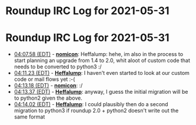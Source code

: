 # Roundup IRC Log for 2021-05-31 #
# Roundup IRC Log for 2021-05-31
* <a href="#04:07.58" id="04:07.58">04:07.58 (EDT)</a> - __[nomicon](https://github.com/nomicon)__: Heffalump: hehe, im also in the process to start planning an upgrade from 1.4 to 2.0, whit aloot of custom code that needs to be converted to python3 :/
* <a href="#04:11.23" id="04:11.23">04:11.23 (EDT)</a> - __[Heffalump](https://github.com/Heffalump)__: I haven't even started to look at our custom code or mail flows yet :-(
* <a href="#04:13.18" id="04:13.18">04:13.18 (EDT)</a> - __[nomicon](https://github.com/nomicon)__: :/
* <a href="#04:13.37" id="04:13.37">04:13.37 (EDT)</a> - __[Heffalump](https://github.com/Heffalump)__: anyway, I guess the initial migration will be to python2 given the above.
* <a href="#04:14.02" id="04:14.02">04:14.02 (EDT)</a> - __[Heffalump](https://github.com/Heffalump)__: I could plausibly then do a second migration to python3 if roundup 2.0 + python2 doesn't write out the same format
